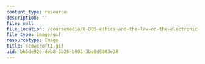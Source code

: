 ```yaml
---
content_type: resource
description: ''
file: null
file_location: /coursemedia/6-805-ethics-and-the-law-on-the-electronic-frontier-fall-2005/bb5de926deb83b26b8033be8d8803e30_scowcroft1.gif
file_type: image/gif
resourcetype: Image
title: scowcroft1.gif
uid: bb5de926-deb8-3b26-b803-3be8d8803e30
---
```

